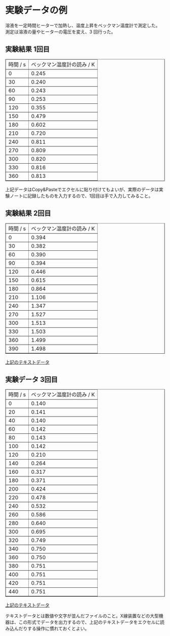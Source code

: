 # 実験データの例

溶液を一定時間ヒーターで加熱し、温度上昇をベックマン温度計で測定した。<br />測定は溶液の量やヒーターの電圧を変え、3 回行った。

<h2>実験結果 1回目</h2>
<table border="1">
<thead>
<tr>
<td>時間 / s</td>
<td>ベックマン温度計の読み / K</td>
</tr>
</thead>
<tbody>
<tr>
<td>0</td>
<td>0.245</td>
</tr>
<tr>
<td>30</td>
<td>0.240</td>
</tr>
<tr>
<td>60</td>
<td>0.243</td>
</tr>
<tr>
<td>90</td>
<td>0.253</td>
</tr>
<tr>
<td>120</td>
<td>0.355</td>
</tr>
<tr>
<td>150</td>
<td>0.479</td>
</tr>
<tr>
<td>180</td>
<td>0.602</td>
</tr>
<tr>
<td>210</td>
<td>0.720</td>
</tr>
<tr>
<td>240</td>
<td>0.811</td>
</tr>
<tr>
<td>270</td>
<td>0.809</td>
</tr>
<tr>
<td>300</td>
<td>0.820</td>
</tr>
<tr>
<td>330</td>
<td>0.816</td>
</tr>
<tr>
<td>360</td>
<td>0.813</td>
</tr>
</tbody>
</table>
<p>上記データはCopy&amp;Pasteでエクセルに貼り付けてもよいが、実際のデータは実験ノートに記録したものを入力するので、1回目は手で入力してみること。</p>

<h2>実験結果 2回目</h2>
<table border="1">
<thead>
<tr>
<td>時間 / s</td>
<td>ベックマン温度計の読み / K</td>
</tr>
</thead>
<tbody>
<tr>
<td>0</td>
<td>0.394</td>
</tr>
<tr>
<td>30</td>
<td>0.382</td>
</tr>
<tr>
<td>60</td>
<td>0.390</td>
</tr>
<tr>
<td>90</td>
<td>0.394</td>
</tr>
<tr>
<td>120</td>
<td>0.446</td>
</tr>
<tr>
<td>150</td>
<td>0.615</td>
</tr>
<tr>
<td>180</td>
<td>0.864</td>
</tr>
<tr>
<td>210</td>
<td>1.106</td>
</tr>
<tr>
<td>240</td>
<td>1.347</td>
</tr>
<tr>
<td>270</td>
<td>1.527</td>
</tr>
<tr>
<td>300</td>
<td>1.513</td>
</tr>
<tr>
<td>330</td>
<td>1.503</td>
</tr>
<tr>
<td>360</td>
<td>1.499</td>
</tr>
<tr>
<td>390</td>
<td>1.498</td>
</tr>
</tbody>
</table>

[上記のテキストデータ](img/exp2.txt)

<h2>実験データ 3回目</h2>
<table border="1">
<thead>
<tr>
<td>時間 / s</td>
<td>ベックマン温度計の読み / K</td>
</tr>
</thead>
<tbody>
<tr>
<td>0</td>
<td>0.140</td>
</tr>
<tr>
<td>20</td>
<td>0.141</td>
</tr>
<tr>
<td>40</td>
<td>0.140</td>
</tr>
<tr>
<td>60</td>
<td>0.142</td>
</tr>
<tr>
<td>80</td>
<td>0.143</td>
</tr>
<tr>
<td>100</td>
<td>0.142</td>
</tr>
<tr>
<td>120</td>
<td>0.210</td>
</tr>
<tr>
<td>140</td>
<td>0.264</td>
</tr>
<tr>
<td>160</td>
<td>0.317</td>
</tr>
<tr>
<td>180</td>
<td>0.371</td>
</tr>
<tr>
<td>200</td>
<td>0.424</td>
</tr>
<tr>
<td>220</td>
<td>0.478</td>
</tr>
<tr>
<td>240</td>
<td>0.532</td>
</tr>
<tr>
<td>260</td>
<td>0.586</td>
</tr>
<tr>
<td>280</td>
<td>0.640</td>
</tr>
<tr>
<td>300</td>
<td>0.695</td>
</tr>
<tr>
<td>320</td>
<td>0.749</td>
</tr>
<tr>
<td>340</td>
<td>0.750</td>
</tr>
<tr>
<td>360</td>
<td>0.750</td>
</tr>
<tr>
<td>380</td>
<td>0.751</td>
</tr>
<tr>
<td>400</td>
<td>0.751</td>
</tr>
<tr>
<td>420</td>
<td>0.751</td>
</tr>
<tr>
<td>440</td>
<td>0.751</td>
</tr>
</tbody>
</table>

[上記のテキストデータ](img/exp3.txt)

<p>テキストデータとは数値や文字が並んだファイルのこと。X線装置などの大型機器は、この形式でデータを出力するので、上記のテキストデータをエクセルに読み込んだりする操作に慣れておくとよい。

